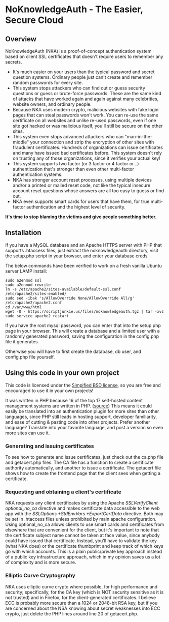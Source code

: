 # NoKnowledgeAuth - The Easier, Secure Cloud
## Overview
NoKnowledgeAuth (NKA) is a proof-of-concept authentication system based on client SSL certificates that doesn't require users to remember any secrets.

* It's much easier on your users than the typical password and secret question systems. Ordinary people just can't create and remember random passwords for every site.
* This system stops attackers who can find out or guess security questions or guess or brute-force passwords. These are the same kind of attacks that have worked again and again against many celebrities, website owners, and ordinary people.
* Because NKA uses modern crypto, malicious websites with fake login pages that can steal passwords won't work. You can re-use the same certificate on all websites and unlike re-used passwords, even if one site got hacked or was malicious itself, you'll still be secure on the other sites.
* This system even stops advanced attackers who can "man-in-the-middle" your connection and strip the encryption of other sites with fraudulent certificates. Hundreds of organizations can issue certificates and many have issued bad certificates before. This system doesn't rely on trusting any of those organizations, since it verifies your actual key!
* This system supports two factor (or 3 factor or 4 factor or...) authentication that's stronger than even other multi-factor authentication systems.
* NKA has stronger account reset processes, using multiple devices and/or a printed or mailed reset code, not like the typical insecure account reset questions whose answers are all too easy to guess or find out.
* NKA even supports smart cards for users that have them, for true multi-factor authentication and the highest level of security.

**It's time to stop blaming the victims and give people something better.**

## Installation

If you have a MySQL database and an Apache HTTPS server with PHP that supports .htaccess files, just extract the noknowledgeauth directory, visit the setup.php script in your browser, and enter your database creds.

The below commands have been verified to work on a fresh vanilla Ubuntu server LAMP install:

    sudo a2enmod ssl
    sudo a2enmod rewrite
    ln -s /etc/apache2/sites-available/default-ssl.conf /etc/apache2/sites-enabled/
    sudo sed -ibak 's/AllowOverride None/AllowOverride All/g' /etc/apache2/apache2.conf 
    cd /var/www/html
    wget -O - https://scriptjunkie.us/files/noknowledgeauth.tgz | tar -xvz
    sudo service apache2 restart

If you have the root mysql password, you can enter that into the setup.php page in your browser. This will create a database and a limited user with a randomly generated password, saving the configuration in the config.php file it generates. 

Otherwise you will have to first create the database, db user, and config.php file yourself.

## Using this code in your own project

This code is licensed under the [Simpified BSD license](LICENSE.txt), so you are free and encouraged to use it in your own projects!

It was written in PHP because 16 of the top 17 self-hosted content management systems are written in PHP. ([source](http://goo.gl/OwYtYW)) This means it could easily be translated into an authentication plugin for more sites than other languages, since PHP still leads in hosting support, developer familiarity, and ease of cutting & pasting code into other projects. Prefer another language? Translate into your favorite language, and post a version so even more sites can use it.

### Generating and issuing certificates
To see how to generate and issue certificates, just check out the ca.php file and getacert.php files. The CA file has a function to create a certificate authority automatically, and another to issue a certificate. The getacert file shows how to create the frontend page that the client sees when getting a certificate.

### Requesting and obtaining a client's certificate
NKA requests any client certificates by using the Apache *SSLVerifyClient optional_no_ca* directive and makes certificate data accessible to the web app with the *SSLOptions +StdEnvVars +ExportCertData* directive. Both may be set in .htaccess files unless prohibited by main apache configuration. Using optional_no_ca allows clients to use smart cards and certificates from elsewhere that are convenient for the client, but it's important to note that the certificate subject name cannot be taken at face value, since anybody could have issued that certificate. Instead, you'll have to validate the key (what NKA does) or the certificate thumbprint and keep track of which keys go with which accounts. This is a plain public/private key approach instead of a public key infrastructure approach, which in my opinion saves us a lot of complexity and is more secure.

### Elliptic Curve Cryptography
NKA uses elliptic curve crypto where possible, for high performance and security; specifically, for the CA key (which is NOT security sensitive as it is not trusted) and in Firefox, for the client-generated certificates. I believe ECC is probably more secure than a 1024 or 2048-bit RSA key, but if you are concerned about the NSA knowing about secret weaknesses into ECC crypto, just delete the PHP lines around line 20 of getacert.php.

